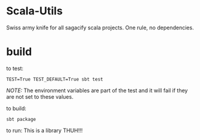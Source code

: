 # Scala-Utils

Swiss army knife for all sagacify scala projects.
One rule, no dependencies.

# build

to test:
```
TEST=True TEST_DEFAULT=True sbt test
```
*NOTE:* The environment variables are part of the test and it will fail if they are not set to these values.

to build:
```
sbt package
```

to run:
This is a library THUH!!!
